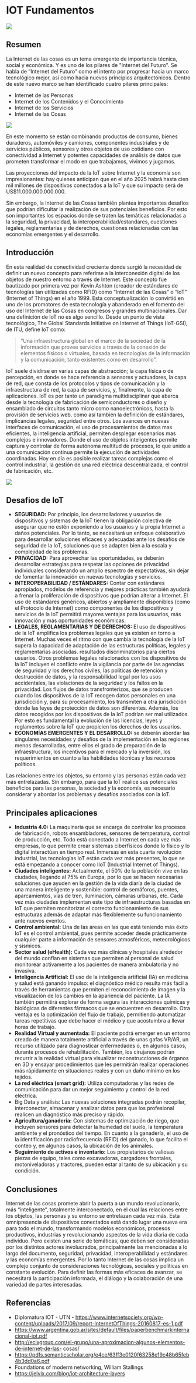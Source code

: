 # IOT Fundamentos

![](assets/iot.png)

## Resumen
La Internet de las cosas es un tema emergente de importancia técnica, social y económica. Y es uno de los pilares de "Internet del Futuro".
Se habla de “Internet del Futuro” como el intento por progresar hacia un marco tecnológico mejor, así como hacia nuevos principios arquitectónicos. Dentro de este nuevo marco se han identificado cuatro pilares principales:

- Internet de las Personas
- Internet de los Contenidos y el Conocimiento
- Internet de los Servicios
- Internet de las Cosas

![](assets/iot_diagram.png)

En este momento se están combinando productos de consumo, bienes duraderos, automóviles y camiones, componentes industriales y de servicios públicos, sensores y otros objetos de uso cotidiano con conectividad a Internet y potentes capacidades de análisis de datos que prometen transformar el modo en que trabajamos, vivimos y jugamos.

Las proyecciones del impacto de la IoT sobre Internet y la economía son impresionantes: hay quienes anticipan que en el año 2025 habrá hasta cien mil millones de dispositivos conectados a la IoT y que su impacto será de US$11.000.000.000.000.

Sin embargo, la Internet de las Cosas también plantea importantes desafíos que podrían dificultar la realización de sus potenciales beneficios. Por esto son importantes los espacios donde se traten las temáticas relacionadas a la seguridad, la privacidad, la interoperabilidad/estandares, cuestiones legales, reglamentarias y de derechos, cuestiones relacionadas con las economías emergentes y el desarrollo.



## Introducción

En esta realidad de conectividad creciente donde surgió la necesidad de definir un nuevo concepto para referirse a la interconexión digital de los objetos de nuestro entorno a través de Internet. Este concepto fue bautizado por primera vez por Kevin Ashton (creador de estándares de tecnologías tan utilizadas como RFID) como “Internet de las Cosas” o “IoT” (Internet of Things) en el año 1999. Esta conceptualización lo convirtió en uno de los promotores de esta tecnología y abanderado en el fomento del uso del Internet de las Cosas en congresos y grandes multinacionales. Dar una definición de IoT no es algo sencillo. Desde un punto de vista tecnológico, The Global Standards Initiative on Internet of Things (IoT-GSI), de ITU, define IoT como:

> “Una infraestructura global en el marco de la sociedad de la información que provee servicios a través de la conexión de elementos físicos o virtuales, basada en tecnologías de la información y la comunicación, tanto existentes como en desarrollo”.

IoT suele dividirse en varias capas de abstracción; la capa física o de percepción, en donde se hace referencia a sensores y actuadores, la capa de red, que consta de los protocolos y tipos de comunicación y la infraestructura de red, la capa de servicios, y, finalmente, la capa de aplicaciones.
IoT es por tanto un paradigma multidisciplinar que abarca desde la tecnología de fabricación de semiconductores o diseño y ensamblado de circuitos tanto micro como nanoelectrónicos, hasta la provisión de servicios web. como así también la definición de estándares, implicancias legales, seguridad entre otros.
Los avances en nuevas interfaces de comunicación, el uso de procesamientos de datos mas eficientes, la inteligencia artificial, permiten desplegar escenarios mas complejos e innovadores. Donde el uso de objetos inteligentes permite captura y controlar de forma autónoma multitud de procesos, lo que unido a una comunicación continua permite la ejecución de actividades coordinadas. Hoy en día es posible realizar tareas complejas como el control industrial, la gestión de una red eléctrica descentralizada, el control de fabricación, etc.


![](assets/four-layer-iot-architecture-966x897.png)

## Desafios de IoT
- **SEGURIDAD:** Por principio, los desarrolladores y usuarios de dispositivos y sistemas de la IoT tienen la obligación colectiva de asegurar que no estén exponiendo a los usuarios y la propia Internet a daños potenciales. Por lo tanto, se necesitará un enfoque colaborativo para desarrollar soluciones eficaces y adecuadas ante los desafíos de seguridad de la IoT, soluciones que se adapten bien a la escala y complejidad de los problemas. 
- **PRIVACIDAD:** Para aprovechar las oportunidades, se deberán desarrollar estrategias para respetar las opciones de privacidad individuales considerando un amplio espectro de expectativas, sin dejar de fomentar la innovación en nuevas tecnologías y servicios.
- **INTEROPERABILIDAD / ESTÁNDARES:** Contar con estándares apropiados, modelos de referencia y mejores prácticas también ayudará a frenar la proliferación de dispositivos que podrían alterar a Internet. El uso de estándares genéricos, abiertos y ampliamente disponibles (como el Protocolo de Internet) como componentes de los dispositivos y servicios de la IoT permitirá mayores ventajas para los usuarios, más innovación y más oportunidades económicas.
- **LEGALES, REGLAMENTARIAS Y DE DERECHOS:** El uso de dispositivos de la IoT amplifica los problemas legales que ya existen en torno a Internet. Muchas veces el ritmo con que cambia la tecnología de la IoT supera la capacidad de adaptación de las estructuras políticas, legales y reglamentarias asociadas. resultados discriminatorios para ciertos usuarios. Otros problemas legales relacionados con los dispositivos de la IoT incluyen el conflicto entre la vigilancia por parte de las agencias de seguridad y los derechos civiles, las políticas de retención y destrucción de datos, y la responsabilidad legal por los usos accidentales, las violaciones de la seguridad y los fallos en la privacidad. Los flujos de datos transfronterizos, que se producen cuando los dispositivos de la IoT recogen datos personales en una jurisdicción y, para su procesamiento, los transmiten a otra jurisdicción donde las leyes de protección de datos son diferentes. Además, los datos recogidos por los
dispositivos de la IoT podrían ser mal utilizados. Por esto es fundamental la evolución de las licencias, leyes y reglamentos sobre la IoT que propicien los derechos de los usuarios. 
- **ECONOMÍAS EMERGENTES Y EL DESARROLLO:** se deberán abordar las singulares necesidades y desafíos de la implementación en las regiones
menos desarrolladas, entre ellos el grado de preparación de la infraestructura, los incentivos para el mercado y la inversión, los requerimientos en cuanto a las habilidades técnicas y los recursos políticos. 

Las relaciones entre los objetos, su entorno y las personas están cada vez más entrelazadas. Sin embargo, para que la IoT realice sus potenciales beneficios para las personas, la sociedad y la economía, es necesario considerar y abordar los problemas y desafíos asociados con la IoT.

## Principales aplicaciones 
- **Industria 4.0:** La maquinaria que se encarga de controlar los procesos de fabricación, robots ensambladores, sensores de temperatura, control de producción, etc. Todo está conectado a Internet en cada vez más empresas, lo que permite crear sistemas ciberfísicos donde lo físico y lo digital interactúan en tiempo real. Inmersas en esta cuarta revolución industrial, las tecnologías IoT están cada vez más presentes, lo que se está empezando a conocer como IIoT (Industrial Internet of Things).
- **Ciudades inteligentes:** Actualmente, el 50% de la población vive en las ciudades, llegando al 75% en Europa, por lo que se hacen necesarias soluciones que ayuden en la gestión de la vida diaría de la ciudad de una manera inteligente y sostenible: control de semáforos, puentes, aparcamientos, vías de tren, iluminación, cámaras urbanas, etc. Cada vez más ciudades implementan este tipo de infraestructuras basadas en IoT que permiten monitorizar el correcto funcionamiento de sus estructuras además de adaptar más flexiblemente su funcionamiento ante nuevos eventos. 
- **Control ambiental:** Una de las áreas en las que está teniendo más éxito IoT es el control ambiental, pues permite acceder desde prácticamente cualquier parte a información de sensores atmosféricos, meteorológicos y sísmicos.
- **Sector salud (eHealth):** Cada vez más clínicas y hospitales alrededor del mundo confían en sistemas que permiten al personal de salud monitorear activamente a los pacientes de manera ambulatoria y no invasiva.
- **Inteligencia Artificial:** El uso de la inteligencia artificial (IA) en medicina y salud está ganando impulso: el diagnóstico médico resulta más fácil a través de herramientas que permiten el reconocimiento de imagen y la visualización de los cambios en la apariencia del paciente. La IA también permitirá explorar de forma segura las interacciones químicas y biológicas de diferentes fármacos que se encuentren en desarrollo. Otra ventaja es la optimización del flujo de trabajo, permitiendo automatizar tareas repetitivas que debe hacer el médico y que acostumbra a llevar horas de trabajo.
- **Realidad Virtual y aumentada:** El paciente podrá emerger en un entorno creado de manera totalmente artificial a través de unas gafas VR/AR, un recurso utilizado para diagnosticar enfermedades o, en algunos casos, durante procesos de rehabilitación. También, los cirujanos podrán recurrir a la realidad virtual para visualizar reconstrucciones de órganos en 3D y ensayar procedimientos que les permitirán realizar operaciones más rápidamente en situaciones reales y con un daño mínimo en los tejidos.
- **La red eléctrica (smart grid):**  Utiliza computadoras y las redes de comunicación para dar un mejor seguimiento y control de la red eléctrica.
- Big Data y análisis: Las nuevas soluciones integradas podrán recopilar, interconectar, almacenar y analizar datos para que los profesional realicen un diagnóstico más preciso y rápido.
- **Agricultura/ganadería:** Con sistemas de optimización de riego, que incluyen sensores para detectar la humedad del suelo, la temperatura ambiente y el pronóstico del tiempo. En cuanto a la ganadería, el uso de la identificación por radiofrecuencia (RFID) del ganado, lo que facilita el conteo y, en algunos casos, la ubicación de los animales.
- **Seguimiento de activos e inventario:** Los propietarios de valiosas piezas de equipo, tales como excavadoras, cargadores frontales, motoniveladoras y tractores, pueden estar al tanto de su ubicación y su condición.

## Conclusiones
Internet de las cosas promete abrir la puerta a un mundo revolucionario, más “inteligente”, totalmente interconectado, en el cual las relaciones entre los objetos, las personas y su entorno se entrelazan cada vez más. Esta omnipresencia de dispositivos conectados está dando lugar una nueva era para todo el mundo, transformando modelos económicos, procesos productivos, industrias y revolucionando aspectos de la vida diaria de cada individuo. Pero existen una serie de temáticas, que deben ser consideradas por los distintos actores involucrados, principalmente las mencionadas a lo largo del documento, seguridad, privacidad, interoperabilidad y estándares y las economías emergentes.
Por lo tanto Internet de las cosas implica un complejo conjunto de consideraciones tecnológicas, sociales y políticas en constante evolución.
Para definir las formas más eficaces de avanzar, se necesitará la participación informada, el diálogo y la colaboración de una variedad de partes interesadas.

## Referencias
- Diplomatura IOT - UTN - https://www.internetsociety.org/wp-content/uploads/2017/09/report-InternetOfThings-20160817-es-1.pdf
- https://www.argentina.gob.ar/sites/default/files/paperbenchmarkinternacional-iot.pdf
- http://ecixgroup.com/el-grupo/una-aproximacion-algunos-elementos-de-internet-de-las-
cosas/
- https://pdfs.semanticscholar.org/e4ce/63ff3e0120f63258e19c48b65feb4b3dd0a6.pdf
- Foundations of moderm networking, William Stallings
- https://jelvix.com/blog/iot-architecture-layers

